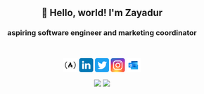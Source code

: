 <h2 align="center">
  👋 Hello, world! I'm <strong>Zayadur</strong>
</h2>
<h3 align="center">
  aspiring software engineer and marketing coordinator
</h3>
<br>
<p align="center">
  <a href="https://www.freecodecamp.org/zayadur"><img height="32" width="32" src="https://raw.githubusercontent.com/edent/SuperTinyIcons/master/images/svg/freecodecamp.svg" /></a>
  <a href="https://www.linkedin.com/in/zayadur/"><img height="32" width="32" src="https://raw.githubusercontent.com/edent/SuperTinyIcons/master/images/svg/linkedin.svg" /></a>
  <a href="https://twitter.com/zayadur"><img height="32" width="32" src="https://raw.githubusercontent.com/edent/SuperTinyIcons/master/images/svg/twitter.svg" /></a>
  <a href="https://www.instagram.com/zayadur/"><img height="32" width="32" src="https://raw.githubusercontent.com/edent/SuperTinyIcons/master/images/svg/instagram.svg" /></a>
  <a href="mailto:zayadur@outlook.com"><img height="32" width="32" src="https://raw.githubusercontent.com/edent/SuperTinyIcons/master/images/svg/outlook.svg" /></a>
</p>

<p align="center">
  <img src="https://github-readme-stats.vercel.app/api?username=zayadur&theme=dark&include_all_commits=true&hide_rank=true&show_icons=true">
  <img src="https://github-readme-stats.vercel.app/api/top-langs?username=zayadur&show_icons=true&theme=dark&locale=en&layout=compact&langs_count=10&card_width=258">
</p>